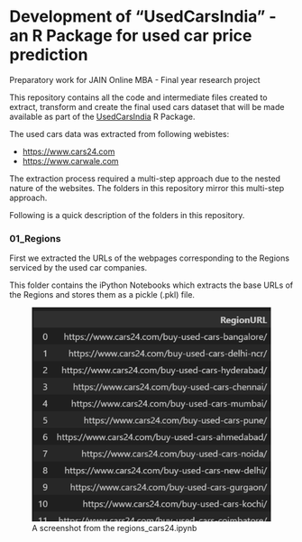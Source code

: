 

# Development of “UsedCarsIndia” - an R Package for used car price prediction

Preparatory work for JAIN Online MBA - Final year research project

This repository contains all the code and intermediate files created to
extract, transform and create the final used cars dataset that will be
made available as part of the
[UsedCarsIndia](https://github.com/vkatti/UsedCarsIndia "Link to Github Repository")
R Package.

The used cars data was extracted from following webistes:

-   https://www.cars24.com
-   https://www.carwale.com

The extraction process required a multi-step approach due to the nested
nature of the websites. The folders in this repository mirror this
multi-step approach.

Following is a quick description of the folders in this repository.

### 01_Regions

First we extracted the URLs of the webpages corresponding to the Regions
serviced by the used car companies.

This folder contains the iPython Notebooks which extracts the base URLs
of the Regions and stores them as a pickle (.pkl) file.

<figure>
<img src="images/clipboard-233799253.png" class="text-align:center"
data-fig-align="center"
alt="A screenshot from the regions_cars24.ipynb" />
<figcaption aria-hidden="true">A screenshot from the
regions_cars24.ipynb</figcaption>
</figure>
